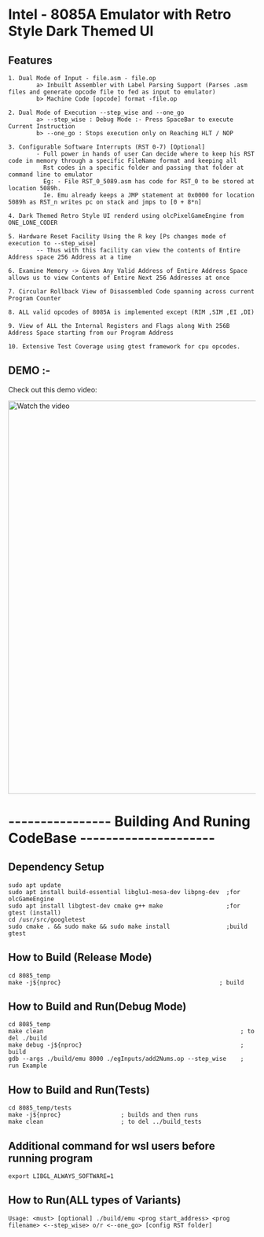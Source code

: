 # Intel - 8085A Emulator with Retro Style Dark Themed UI

## Features 
    1. Dual Mode of Input - file.asm - file.op
            a> Inbuilt Assembler with Label Parsing Support (Parses .asm files and generate opcode file to fed as input to emulator)
            b> Machine Code [opcode] format -file.op
    
    2. Dual Mode of Execution --step_wise and --one_go
            a> --step_wise : Debug Mode :- Press SpaceBar to execute Current Instruction
            b> --one_go : Stops execution only on Reaching HLT / NOP
    
    3. Configurable Software Interrupts (RST 0-7) [Optional]
            - Full power in hands of user Can decide where to keep his RST code in memory through a specific FileName format and keeping all 
              Rst codes in a specific folder and passing that folder at command line to emulator
              Eg: - File RST_0_5089.asm has code for RST_0 to be stored at location 5089h.
              Ie. Emu already keeps a JMP statement at 0x0000 for location 5089h as RST_n writes pc on stack and jmps to [0 + 8*n]
    
    4. Dark Themed Retro Style UI renderd using olcPixelGameEngine from ONE_LONE_CODER
    
    5. Hardware Reset Facility Using the R key [Ps changes mode of execution to --step_wise]
            -- Thus with this facility can view the contents of Entire Address space 256 Address at a time
    
    6. Examine Memory -> Given Any Valid Address of Entire Address Space allows us to view Contents of Entire Next 256 Addresses at once
    
    7. Circular Rollback View of Disassembled Code spanning across current Program Counter

    8. ALL valid opcodes of 8085A is implemented except (RIM ,SIM ,EI ,DI)

    9. View of ALL the Internal Registers and Flags along With 256B Address Space starting from our Program Address

    10. Extensive Test Coverage using gtest framework for cpu opcodes.


## DEMO :-

Check out this demo video:

<a href="https://youtu.be/NqIcutpst98">
  <img src="https://img.youtube.com/vi/NqIcutpst98/maxresdefault.jpg" alt="Watch the video" width="800">
</a>


# ---------------- Building And Runing CodeBase ---------------------
## Dependency Setup
    sudo apt update
    sudo apt install build-essential libglu1-mesa-dev libpng-dev  ;for olcGameEngine
    sudo apt install libgtest-dev cmake g++ make                  ;for gtest (install)
    cd /usr/src/googletest
    sudo cmake . && sudo make && sudo make install                ;build gtest

## How to Build (Release Mode)
    cd 8085_temp
    make -j${nproc}                                             ; build

## How to Build and Run(Debug Mode)
    cd 8085_temp
    make clean                                                        ; to del ./build
    make debug -j${nproc}                                             ; build
    gdb --args ./build/emu 8000 ./egInputs/add2Nums.op --step_wise    ; run Example

## How to Build and Run(Tests)
    cd 8085_temp/tests
    make -j${nproc}                 ; builds and then runs
    make clean                      ; to del ../build_tests

## Additional command for wsl users before running program
    export LIBGL_ALWAYS_SOFTWARE=1

## How to Run(ALL types of Variants)
    Usage: <must> [optional] ./build/emu <prog start_address> <prog filename> <--step_wise> o/r <--one_go> [config RST folder]
